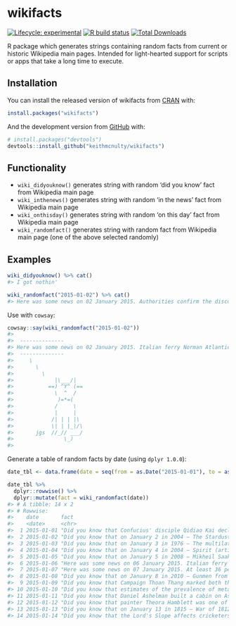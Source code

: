 
<!-- README.md is generated from README.Rmd. Please edit that file -->

# wikifacts

<!-- badges: start -->

[![Lifecycle:
experimental](https://img.shields.io/badge/lifecycle-experimental-orange.svg)](https://www.tidyverse.org/lifecycle/#experimental)
[![R build
status](https://github.com/keithmcnulty/wikifacts/workflows/R-CMD-check/badge.svg)](https://github.com/keithmcnulty/wikifacts/actions)
[![Total
Downloads](http://cranlogs.r-pkg.org/badges/grand-total/wikifacts?color=green)](https://cran.r-project.org/package=wikifacts)
<!-- badges: end -->

R package which generates strings containing random facts from current
or historic Wikipedia main pages. Intended for light-hearted support for
scripts or apps that take a long time to execute.

## Installation

You can install the released version of wikifacts from
[CRAN](https://CRAN.R-project.org) with:

``` r
install.packages("wikifacts")
```

And the development version from [GitHub](https://github.com/) with:

``` r
# install.packages("devtools")
devtools::install_github("keithmcnulty/wikifacts")
```

## Functionality

  - `wiki_didyouknow()` generates string with random ‘did you know’ fact
    from Wikipedia main page
  - `wiki_inthenews()` generates string with random ‘in the news’ fact
    from Wikipedia main page
  - `wiki_onthisday()` generates string with random ‘on this day’ fact
    from Wikipedia main page
  - `wiki_randomfact()` generates string with random fact from Wikipedia
    main page (one of the above selected randomly)

## Examples

``` r
wiki_didyouknow() %>% cat()
#> I got nothin'
```

``` r
wiki_randomfact("2015-01-02") %>% cat()
#> Here was some news on 02 January 2015. Authorities confirm the discovery of debris and bodies from Indonesia AirAsia Flight 8501 (aircraft pictured), which crashed en route to Singapore with 162 people on board. (Courtesy of Wikipedia)
```

Use with `cowsay`:

``` r
cowsay::say(wiki_randomfact("2015-01-02"))
#> 
#>  -------------- 
#> Here was some news on 02 January 2015. Italian ferry Norman Atlantic catches fire in the Adriatic Sea with 466 passengers and crew on board, killing at least 11 people. (Courtesy of Wikipedia) 
#>  --------------
#>     \
#>       \
#>         \
#>             |\___/|
#>           ==) ^Y^ (==
#>             \  ^  /
#>              )=*=(
#>             /     \
#>             |     |
#>            /| | | |\
#>            \| | |_|/\
#>       jgs  //_// ___/
#>                \_)
#> 
```

Generate a table of random facts by date (using
`dplyr 1.0.0`):

``` r
date_tbl <- data.frame(date = seq(from = as.Date("2015-01-01"), to = as.Date("2015-01-14"), by = "days"))

date_tbl %>% 
  dplyr::rowwise() %>% 
  dplyr::mutate(fact = wiki_randomfact(date))
#> # A tibble: 14 x 2
#> # Rowwise: 
#>    date       fact                                                              
#>    <date>     <chr>                                                             
#>  1 2015-01-01 "Did you know that Confucius' disciple Qidiao Kai declined to tak…
#>  2 2015-01-02 "Did you know that on January 2 in 2004 – The Stardust space prob…
#>  3 2015-01-03 "Did you know that on January 3 in 1976 – The multilateral Intern…
#>  4 2015-01-04 "Did you know that on January 4 in 2004 – Spirit (artist's impres…
#>  5 2015-01-05 "Did you know that on January 5 in 2008 – Mikheil Saakashvili (pi…
#>  6 2015-01-06 "Here was some news on 06 January 2015. Italian ferry Norman Atla…
#>  7 2015-01-07 "Here was some news on 07 January 2015. At least 36 people are ki…
#>  8 2015-01-08 "Did you know that on January 8 in 2010 – Gunmen from an offshoot…
#>  9 2015-01-09 "Did you know that Campaign Thoan Thang marked both the first use…
#> 10 2015-01-10 "Did you know that estimates of the prevalence of metabolically h…
#> 11 2015-01-11 "Did you know that Daniel Ashelman built a cabin on Ashelman Run …
#> 12 2015-01-12 "Did you know that painter Theora Hamblett was one of the first M…
#> 13 2015-01-13 "Did you know that on January 13 in 1815 – War of 1812: British t…
#> 14 2015-01-14 "Did you know that the Lord's Slope affects cricketers but not ar…
```
